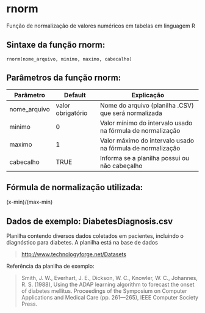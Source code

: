 # rnorm
Função de normalização de valores numéricos em tabelas em linguagem R

## Sintaxe da função rnorm:
```
rnorm(nome_arquivo, minimo, maximo, cabecalho)
```

## Parâmetros da função rnorm:
Parâmetro      | Default           | Explicação
-------------- | ----------------- | ------
nome_arquivo   | valor obrigatório | Nome do arquivo (planilha .CSV) que será normalizada
minimo         | 0                 | Valor mínimo do intervalo usado na fórmula de normalização
maximo         | 1                 | Valor máximo do intervalo usado na fórmula de normalização
cabecalho      | TRUE              | Informa se a planilha possui ou não cabeçalho

## Fórmula de normalização utilizada:
(x-min)/(max-min)

## Dados de exemplo: DiabetesDiagnosis.csv
Planilha contendo diversos dados coletados em pacientes, incluindo o diagnóstico para diabetes. A planilha está na base de dados
><http://www.technologyforge.net/Datasets>

Referência da planilha de exemplo:
>Smith, J. W., Everhart, J. E., Dickson, W. C., Knowler, W. C., Johannes, R. S. (1988), Using the ADAP learning algorithm to forecast the onset of diabetes mellitus. Proceedings of the Symposium on Computer Applications and Medical Care (pp. 261—265), IEEE Computer Society Press.
